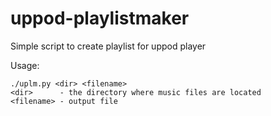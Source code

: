 uppod-playlistmaker
===================

Simple script to create playlist for uppod player

Usage:

    ./uplm.py <dir> <filename>
    <dir>      - the directory where music files are located
    <filename> - output file
